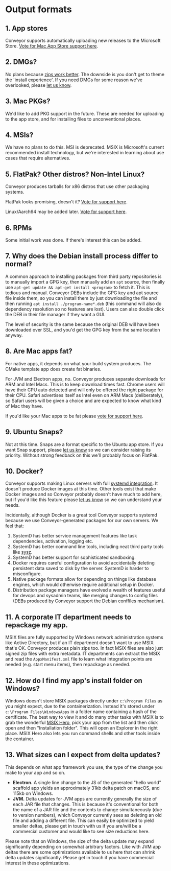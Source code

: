 # Output formats

## 1. App stores

Conveyor supports automatically uploading new releases to the Microsoft Store. [Vote for Mac App Store support here](https://github.com/hydraulic-software/conveyor/issues/9).

## 2. DMGs?

No plans because [zips work better](../outputs.md#macos). The downside is you don't get to theme the 'install experience'. If you need
DMGs for some reason we've overlooked, please [let us know](mailto:contact@hydraulic.dev).

## 3. Mac PKGs?

We'd like to add PKG support in the future. These are needed for uploading to the app store, and for installing files to unconventional places.

## 4. MSIs?

We have no plans to do this. MSI is deprecated. MSIX is Microsoft's current recommended install technology, but we're interested in learning about use cases that require alternatives. 

## 5. FlatPak? Other distros? Non-Intel Linux?

Conveyor produces tarballs for x86 distros that use other packaging systems. 

FlatPak looks promising, doesn't it? [Vote for support here](https://github.com/hydraulic-software/conveyor/issues/4).

Linux/Aarch64 may be added later. [Vote for support here](https://github.com/hydraulic-software/conveyor/issues/8).

## 6. RPMs

Some initial work was done. If there's interest this can be added.

## 7. Why does the Debian install process differ to normal?

A common approach to installing packages from third party repositories is to manually import a GPG key, then manually add an `apt` source, then finally use `apt-get update && apt-get install <program>`  to fetch it. This is tedious and manual. Conveyor DEBs include the GPG key and apt source file inside them, so you can install them by just downloading the file and then running `apt install ./program-name*.deb` (this command will also do dependency resolution so no features are lost). Users can also double click the DEB in their file manager if they want a GUI.

The level of security is the same because the original DEB will have been downloaded over SSL, and you'd get the GPG key from the same location anyway.

## 8. Are Mac apps fat?

For native apps, it depends on what your build system produces. The CMake template app does create fat binaries.

For JVM and Electron apps, no. Conveyor produces separate downloads for ARM and Intel Macs. This is to keep download times fast. Chrome users will have their CPU auto detected and will only be offered the right package for their CPU. Safari advertises itself as Intel even on ARM Macs (deliberately), so Safari users will be given a choice and are expected to know what kind of Mac they have.

If you'd like your Mac apps to be fat please [vote for support here](https://github.com/hydraulic-software/conveyor/issues/11).

## 9. Ubuntu Snaps?

Not at this time. Snaps are a format specific to the Ubuntu app store. If you want Snap support, please [let us know](mailto:contact@hydraulic.dev) so we can consider raising its priority. Without strong feedback on this we'll probably focus on FlatPak.

## 10. Docker?

Conveyor supports making Linux servers with full [systemd integration](../configs/linux.md#systemd-units). It doesn't produce Docker images at this time. Other tools exist that make Docker images and so Conveyor probably doesn't have much to add here, but if you'd like this feature please [let us know](mailto:contact@hydraulic.dev) so we can understand your needs. 

Incidentally, although Docker is a great tool Conveyor supports systemd because we use Conveyor-generated packages for our own servers. We feel that:

1. SystemD has better service management features like task dependencies, activation, logging etc.
2. SystemD has better command line tools, including neat third party tools like [sysz](https://github.com/joehillen/sysz).
3. SystemD has better support for sophisticated sandboxing.
4. Docker requires careful configuration to avoid accidentally deleting persistent data saved to disk by the server. SystemD is harder to misconfigure.
5. Native package formats allow for depending on things like database engines, which would otherwise require additional setup in Docker.
6. Distribution package managers have evolved a wealth of features useful for devops and sysadmin teams, like merging changes to config files (DEBs produced by Conveyor support the Debian conffiles mechanism).

## 11. A corporate IT department needs to repackage my app.

MSIX files are fully supported by Windows network administration systems like Active Directory, but if an IT department doesn't want to use MSIX that's OK. Conveyor produces plain zips too. In fact MSIX files are also just signed zip files with extra metadata. IT departments can extract the MSIX and read the `AppxManifest.xml` file to learn what integration points are needed (e.g. start menu items), then repackage as needed.

## 12. How do I find my app's install folder on Windows?

Windows doesn't store MSIX packages directly under `c:\Program Files` as you might expect, due to the containerization. Instead it's stored under `c:\Program Files\WindowsApps` in a folder name containing a hash of the certificate. The best way to view it and do many other tasks with MSIX is to grab the wonderful [MSIX Hero](https://msixhero.net/), pick your app from the list and then click open and then "Installation folder". This will open an Explorer in the right place. MSIX Hero also lets you run command shells and other tools inside the container.

## 13. What sizes can I expect from delta updates?

This depends on what app framework you use, the type of the change you make to your app and so on.

* **Electron.** A single line change to the JS of the generated "hello world" scaffold app yields an approximately 31kb delta patch on macOS, and 115kb on Windows.
* **JVM.** Delta updates for JVM apps are currently generally the size of each JAR file that changes. This is because it's conventional for both the name of a JAR file and the contents to change simultaneously (due to version numbers), which Conveyor currently sees as deleting an old file and adding a different file. This can easily be optimized to yield smaller deltas, please get in touch with us if you are/will be a commercial customer and would like to see size reductions here. 

Please note that on Windows, the size of the delta update may expand significantly depending on somewhat arbitrary factors. Like with JVM app deltas there are some optimizations available to us here that can shrink delta updates significantly. Please get in touch if you have commercial interest in these optimizations.
